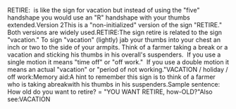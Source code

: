 RETIRE:  is like the sign for vacation but instead of using the "five" 
handshape you would use an "R" handshape with your thumbs extended.Version 2This is a "non-initialized" version of the sign "RETIRE."
Both versions are widely used.RETIRE:The sign retire is related to the sign "vacation." To sign "vacation"
(lightly) jab your thumbs into your chest an inch or two to the side of your armpits. Think of
a farmer taking a break or a vacation and sticking his thumbs in his overall's
suspenders.  If you use a single motion it means "time off" or
"off work."  If you use a double motion it means an actual
"vacation" or "period of not working."VACATION / holiday / off work:Memory aid:A hint to remember this sign is to think of a farmer who is taking abreakwith his thumbs in his suspenders.Sample sentence:
How old do you want to retire? = "YOU WANT RETIRE, how-OLD?"Also see:VACATION